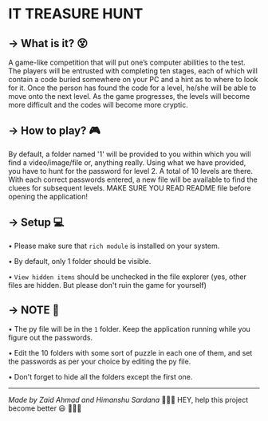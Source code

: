 # IT TREASURE HUNT

## **→ What is it? 😵**

A game-like competition that will put one’s computer abilities to the test. The players will be entrusted with completing ten stages, each of which will contain a code buried somewhere on your PC and a hint as to where to look for it. Once the person has found the code for a level, he/she will be able to move onto the next level. As the game progresses, the levels will become more difficult and the codes will become more cryptic.  


## **→ How to play? 🎮**

By default, a folder named '1' will be provided to you within which you will find a video/image/file or, anything really. Using what we have provided, you have to hunt for the password for level 2. A total of 10 levels are there. With each correct passwords entered, a new file will be available to find the cluees for subsequent levels.
MAKE SURE YOU READ README file before opening the application!


## **→ Setup 💻**

• Please make sure that `rich module` is installed on your system. 

• By default, only 1 folder should be visible.

• `View hidden items` should be unchecked in the file explorer (yes, other files are hidden. But please don't ruin the game for yourself)


## **→ NOTE 📌**

• The py file will be in the `1` folder. Keep the application running while you figure out the passwords.

• Edit the 10 folders with some sort of puzzle in each one of them, and set the passwords as per your choice by editing the py file.

• Don't forget to hide all the folders except the first one.

<hr>

*Made by Zaid Ahmad and Himanshu Sardana*  🌟🌟🌟 HEY, help this project become better 😃 🌟🌟🌟
